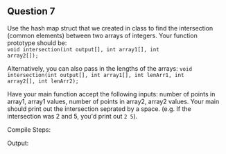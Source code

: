 ## Question 7

Use the hash map struct that we created in class to find the intersection (common elements) between two arrays of integers. Your function prototype should be:  
<code>void intersection(int output[], int array1[], int array2[]);</code>  

Alternatively, you can also pass in the lengths of the arrays:
<code>void intersection(int output[], int array1[], int lenArr1, int array2[], int lenArr2);</code> 

Have your main function accept the following inputs: number of points in array1, array1 values, number of points in array2, array2 values. Your main should print out the intersection seprated by a space. (e.g. If the intersection was 2 and 5, you'd print out ```2 5```).

Compile Steps:

Output:
